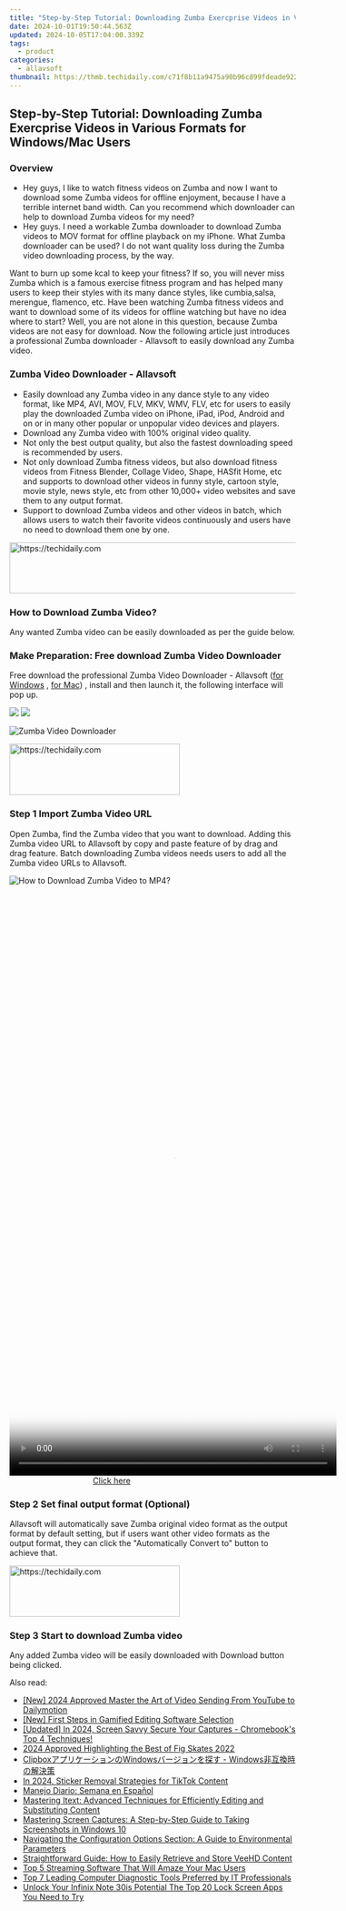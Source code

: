 ```yaml
---
title: "Step-by-Step Tutorial: Downloading Zumba Exercprise Videos in Various Formats for Windows/Mac Users"
date: 2024-10-01T19:50:44.563Z
updated: 2024-10-05T17:04:00.339Z
tags:
  - product
categories:
  - allavsoft
thumbnail: https://thmb.techidaily.com/c71f8b11a9475a90b96c899fdeade9228f855c7ed46c02973b8fefdc10e6507c.jpg
---
```


## Step-by-Step Tutorial: Downloading Zumba Exercprise Videos in Various Formats for Windows/Mac Users

### Overview

* Hey guys, I like to watch fitness videos on Zumba and now I want to download some Zumba videos for offline enjoyment, because I have a terrible internet band width. Can you recommend which downloader can help to download Zumba videos for my need?
* Hey guys. I need a workable Zumba downloader to download Zumba videos to MOV format for offline playback on my iPhone. What Zumba downloader can be used? I do not want quality loss during the Zumba video downloading process, by the way.

Want to burn up some kcal to keep your fitness? If so, you will never miss Zumba which is a famous exercise fitness program and has helped many users to keep their styles with its many dance styles, like cumbia,salsa, merengue, flamenco, etc. Have been watching Zumba fitness videos and want to download some of its videos for offline watching but have no idea where to start? Well, you are not alone in this question, because Zumba videos are not easy for download. Now the following article just introduces a professional Zumba downloader - Allavsoft to easily download any Zumba video.

### Zumba Video Downloader - Allavsoft

* Easily download any Zumba video in any dance style to any video format, like MP4, AVI, MOV, FLV, MKV, WMV, FLV, etc for users to easily play the downloaded Zumba video on iPhone, iPad, iPod, Android and on or in many other popular or unpopular video devices and players.
* Download any Zumba video with 100% original video quality.
* Not only the best output quality, but also the fastest downloading speed is recommended by users.
* Not only download Zumba fitness videos, but also download fitness videos from Fitness Blender, Collage Video, Shape, HASfit Home, etc and supports to download other videos in funny style, cartoon style, movie style, news style, etc from other 10,000+ video websites and save them to any output format.
* Support to download Zumba videos and other videos in batch, which allows users to watch their favorite videos continuously and users have no need to download them one by one.

<!-- affiliate ads begin -->
<a href="https://appsumo.8odi.net/c/5597632/2100537/7443" target="_top" id="2100537">
  <img src="//a.impactradius-go.com/display-ad/7443-2100537" border="0" alt="https://techidaily.com" width="728" height="90"/>
</a>
<img height="0" width="0" src="https://appsumo.8odi.net/i/5597632/2100537/7443" style="position:absolute;visibility:hidden;" border="0" />
<!-- affiliate ads end -->

### How to Download Zumba Video?

Any wanted Zumba video can be easily downloaded as per the guide below.

### Make Preparation: Free download Zumba Video Downloader

Free download the professional Zumba Video Downloader - Allavsoft ([for Windows](https://tools.techidaily.com/allavsoft/products/) , [for Mac](https://tools.techidaily.com/allavsoft/products/)) , install and then launch it, the following interface will pop up.

[![](https://www.allavsoft.com/how-to/../images/how-to/free-download-win.jpg)](https://tools.techidaily.com/allavsoft/products/) [![](https://www.allavsoft.com/how-to/../images/how-to/free-download-mac.jpg)](https://tools.techidaily.com/allavsoft/products/)

![Zumba Video Downloader](https://www.allavsoft.com/how-to/../images/allavsoft/screen-shot-600.jpg)

<!-- affiliate ads begin -->
<a href="https://laganoo.pxf.io/c/5597632/1484945/16446" target="_top" id="1484945">
  <img src="//a.impactradius-go.com/display-ad/16446-1484945" border="0" alt="https://techidaily.com" width="300" height="90"/>
</a>
<img height="0" width="0" src="https://laganoo.pxf.io/i/5597632/1484945/16446" style="position:absolute;visibility:hidden;" border="0" />
<!-- affiliate ads end -->

### Step 1 Import Zumba Video URL

Open Zumba, find the Zumba video that you want to download. Adding this Zumba video URL to Allavsoft by copy and paste feature of by drag and drag feature. Batch downloading Zumba videos needs users to add all the Zumba video URLs to Allavsoft.

![How to Download Zumba Video to MP4?](https://www.allavsoft.com/how-to/../images/how-to/download-rtmp-video/download-rtmp-video.jpg)

<!-- affiliate ads begin -->
<span id="2127886">
					<video width="576" height="1024" style="cursor:pointer"
           poster="//a.impactradius-go.com/display-clicktoplayimage/2127886.png"
           onclick="if(!this.playClicked){this.play();this.setAttribute('controls',true);this.playClicked=true;}">
	   <source src="//a.impactradius-go.com/display-ad/18498-2127886">
	   <img src="//a.impactradius-go.com/display-clicktoplayimage/2127886.png" style="border: none; height: 100%; width: 100%; object-fit: contain">
	</video>
	<div style="width:360px;text-align:center"><a href="javascript:window.open(decodeURIComponent('https%3A%2F%2Funicoeye.pxf.io%2Fc%2F5597632%2F2127886%2F18498'), '_blank');void(0);">Click here</a></div>
</span>
<img height="0" width="0" src="https://imp.pxf.io/i/5597632/2127886/18498" style="position:absolute;visibility:hidden;" border="0" />
<!-- affiliate ads end -->

### Step 2 Set final output format (Optional)

Allavsoft will automatically save Zumba original video format as the output format by default setting, but if users want other video formats as the output format, they can click the "Automatically Convert to" button to achieve that.

<!-- affiliate ads begin -->
<a href="https://aligracehair.sjv.io/c/5597632/1918698/19272" target="_top" id="1918698">
  <img src="//a.impactradius-go.com/display-ad/19272-1918698" border="0" alt="https://techidaily.com" width="300" height="90"/>
</a>
<img height="0" width="0" src="https://aligracehair.sjv.io/i/5597632/1918698/19272" style="position:absolute;visibility:hidden;" border="0" />
<!-- affiliate ads end -->

### Step 3 Start to download Zumba video

Any added Zumba video will be easily downloaded with Download button being clicked.

<ins class="adsbygoogle"
     style="display:block"
     data-ad-format="autorelaxed"
     data-ad-client="ca-pub-7571918770474297"
     data-ad-slot="1223367746"></ins>

<ins class="adsbygoogle"
     style="display:block"
     data-ad-client="ca-pub-7571918770474297"
     data-ad-slot="8358498916"
     data-ad-format="auto"
     data-full-width-responsive="true"></ins>

<span class="atpl-alsoreadstyle">Also read:</span>
<div><ul>
<li><a href="https://youtube-zero.techidaily.com/024-approved-master-the-art-of-video-sending-from-youtube-to-dailymotion/"><u>[New] 2024 Approved Master the Art of Video Sending From YouTube to Dailymotion</u></a></li>
<li><a href="https://screen-recording.techidaily.com/new-first-steps-in-gamified-editing-software-selection/"><u>[New] First Steps in Gamified Editing Software Selection</u></a></li>
<li><a href="https://remote-screen-capture.techidaily.com/1716069553526-updated-in-2024-screen-savvy-secure-your-captures-chromebooks-top-4-techniques/"><u>[Updated] In 2024, Screen Savvy Secure Your Captures - Chromebook's Top 4 Techniques!</u></a></li>
<li><a href="https://some-techniques.techidaily.com/2024-approved-highlighting-the-best-of-fig-skates-2022/"><u>2024 Approved Highlighting the Best of Fig Skates 2022</u></a></li>
<li><a href="https://eaxpv-info.techidaily.com/clipboxwindows-windows/"><u>ClipboxアプリケーションのWindowsバージョンを探す - Windows非互換時の解決策</u></a></li>
<li><a href="https://extra-skills.techidaily.com/in-2024-sticker-removal-strategies-for-tiktok-content/"><u>In 2024, Sticker Removal Strategies for TikTok Content</u></a></li>
<li><a href="https://mondly-stories.techidaily.com/manejo-diario-semana-en-espanol/"><u>Manejo Diario: Semana en Español</u></a></li>
<li><a href="https://fox-triigers.techidaily.com/mastering-itext-advanced-techniques-for-efficiently-editing-and-substituting-content/"><u>Mastering Itext: Advanced Techniques for Efficiently Editing and Substituting Content</u></a></li>
<li><a href="https://fox-triigers.techidaily.com/mastering-screen-captures-a-step-by-step-guide-to-taking-screenshots-in-windows-10/"><u>Mastering Screen Captures: A Step-by-Step Guide to Taking Screenshots in Windows 10</u></a></li>
<li><a href="https://fox-triigers.techidaily.com/navigating-the-configuration-options-section-a-guide-to-environmental-parameters/"><u>Navigating the Configuration Options Section: A Guide to Environmental Parameters</u></a></li>
<li><a href="https://fox-triigers.techidaily.com/straightforward-guide-how-to-easily-retrieve-and-store-veehd-content/"><u>Straightforward Guide: How to Easily Retrieve and Store VeeHD Content</u></a></li>
<li><a href="https://extra-resources.techidaily.com/top-5-streaming-software-that-will-amaze-your-mac-users/"><u>Top 5 Streaming Software That Will Amaze Your Mac Users</u></a></li>
<li><a href="https://fox-triigers.techidaily.com/top-7-leading-computer-diagnostic-tools-preferred-by-it-professionals/"><u>Top 7 Leading Computer Diagnostic Tools Preferred by IT Professionals</u></a></li>
<li><a href="https://unlock-android.techidaily.com/unlock-your-infinix-note-30is-potential-the-top-20-lock-screen-apps-you-need-to-try-by-drfone-android/"><u>Unlock Your Infinix Note 30is Potential The Top 20 Lock Screen Apps You Need to Try</u></a></li>
</ul></div>

